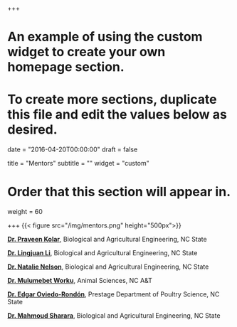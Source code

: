 +++
# An example of using the custom widget to create your own homepage section.
# To create more sections, duplicate this file and edit the values below as desired.

date = "2016-04-20T00:00:00"
draft = false

title = "Mentors"
subtitle = ""
widget = "custom"

# Order that this section will appear in.
weight = 60

+++
{{< figure src="/img/mentors.png" height="500px">}}  

[**Dr. Praveen Kolar**](https://www.bae.ncsu.edu/people/pkolar), Biological and Agricultural Engineering, NC State  

[**Dr. Lingjuan Li**](https://www.bae.ncsu.edu/people/lwang), Biological and Agricultural Engineering, NC State  

[**Dr. Natalie Nelson**](https://www.bae.ncsu.edu/people/nnelson4), Biological and Agricultural Engineering, NC State    

[**Dr. Mulumebet Worku**](https://www.ncat.edu/faculty/worku.html), Animal Sciences, NC A&T  

[**Dr. Edgar Oviedo-Rondón**](https://cals.ncsu.edu/prestage-department-of-poultry-science/people/eooviedo/), Prestage Department of Poultry Science, NC State  

[**Dr. Mahmoud Sharara**](https://www.bae.ncsu.edu/people/sharara), Biological and Agricultural Engineering, NC State  
